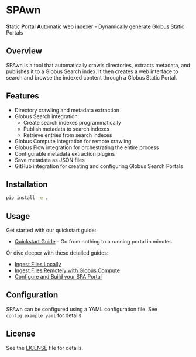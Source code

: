 # SPAwn

**S**tatic **P**ortal **A**utomatic **w**eb i**n**dexer - Dynamically generate Globus Static Portals

## Overview

SPAwn is a tool that automatically crawls directories, extracts metadata, and publishes it to a Globus Search index. It then creates a web interface to search and browse the indexed content through a Globus Static Portal.

## Features

- Directory crawling and metadata extraction
- Globus Search integration:
  - Create search indexes programmatically
  - Publish metadata to search indexes
  - Retrieve entries from search indexes
- Globus Compute integration for remote crawling
- Globus Flow integration for orchestrating the entire process
- Configurable metadata extraction plugins
- Save metadata as JSON files
- GitHub integration for creating and configuring Globus Search Portals

## Installation

```bash
pip install -e .
```

## Usage

Get started with our quickstart guide:

* [Quickstart Guide](docs/quickstart.md) - Go from nothing to a running portal in minutes

Or dive deeper with these detailed guides:

* [Ingest Files Locally](docs/globus_search_integration.md)
* [Ingest Files Remotely with Globus Compute](docs/globus_compute_flow_integration.md)
* [Configure and Build your SPA Portal](docs/github_integration.md)

## Configuration

SPAwn can be configured using a YAML configuration file. See `config.example.yaml` for details.

## License

See the [LICENSE](LICENSE) file for details.
